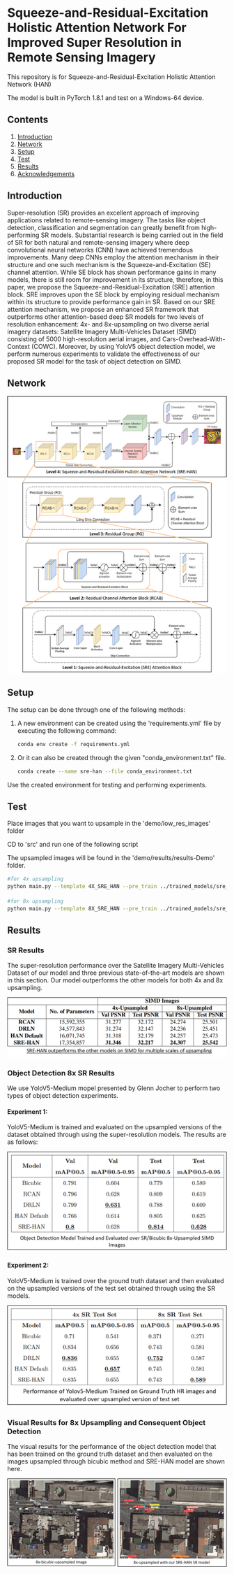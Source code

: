 # Squeeze-and-Residual-Excitation Holistic Attention Network For Improved Super Resolution in Remote Sensing Imagery
This repository is for Squeeze-and-Residual-Excitation Holistic Attention Network (HAN)

The model is built in PyTorch 1.8.1 and test on a Windows-64 device. 

## Contents
1. [Introduction](#introduction)
2. [Network](#network)
3. [Setup](#setup)
4. [Test](#test)
5. [Results](#results)
6. [Acknowledgements](#acknowledgements)

## Introduction

Super-resolution (SR) provides an excellent approach of improving applications related to remote-sensing imagery. The tasks like object detection, classification and segmentation can greatly benefit from high-performing SR models. Substantial research is being carried out in the field of SR for both natural and remote-sensing imagery where deep convolutional neural networks (CNN) have achieved tremendous improvements. Many deep CNNs employ the attention mechanism in their structure and one such mechanism is the Squeeze-and-Excitation (SE) channel attention. While SE block has shown performance gains in many models, there is still room for improvement in its structure, therefore, in this paper, we propose the Squeeze-and-Residual-Excitation (SRE) attention block. SRE improves upon the SE block by employing residual mechanism within its structure to provide performance gain in SR. Based on our SRE attention mechanism, we propose an enhanced SR framework that outperforms other attention-based deep SR models for two levels of resolution enhancement: 4x- and 8x-upsampling on two diverse aerial imagery datasets: Satellite Imagery Multi-Vehicles Dataset (SIMD) consisting of 5000 high-resolution aerial images, and Cars-Overhead-With-Context (COWC). Moreover, by using YoloV5 object detection model, we perform numerous experiments to validate the effectiveness of our proposed SR model for the task of object detection on SIMD.

## Network

![SRE-HAN Super Resolution Framework](/figures/sre_han_complete.png)

## Setup
The setup can be done through one  of the following methods:

1. A new environment can be created using the 'requirements.yml' file by executing the following command:
   ```bash
   conda env create -f requirements.yml
    ```
2. Or it can also be created through the given "conda_environment.txt" file.
    ```bash
   conda create --name sre-han --file conda_environment.txt
    ```

Use the created environment for testing and performing experiments.

## Test

Place images that you want to upsample in the 'demo/low_res_images' folder

CD to 'src' and run one of the following script

The upsampled images will be found in the 'demo/results/results-Demo' folder.

```bash
#for 4x upsampling
python main.py --template 4X_SRE_HAN --pre_train ../trained_models/sre_han_x4.pt --n_GPUs=2 --data_test Demo --dir_demo ../demo/low_res_images --test_only --save ../demo/results --save_results

#for 8x upsampling
python main.py --template 8X_SRE_HAN --pre_train ../trained_models/sre_han_x8.pt --n_GPUs=2 --data_test Demo --dir_demo ../demo/low_res_images --test_only --save ../demo/results --save_results
```

## Results

### SR Results

The super-resolution performance over the Satellite Imagery Multi-Vehicles Dataset of our model and three previous state-of-the-art models are shown in this section. Our model outperforms the other models for both 4x and 8x upsampling.

![Results](/figures/results.png)

### Object Detection 8x SR Results

We use YoloV5-Medium mopel presented by Glenn Jocher to perform two types of object detection experiments.

#### Experiment 1:
YoloV5-Medium is trained and evaluated on the upsampled versions of the dataset obtained through using the super-resolution models. The results are as follows:

![Detection Results](/figures/8x_Detection_Results.png)

#### Experiment 2:
YoloV5-Medium is trained over the ground truth dataset and then evaluated on the upsampled versions of the test set obtained through using the SR models.

![Detection Results2](/figures/8x_detection_results2.png)

### Visual Results for 8x Upsampling and Consequent Object Detection

The visual results for the performance of the object detection model that has been trained on the ground truth dataset and then evaluated on the images upsampled through bicubic method and SRE-HAN model are shown here. 

![Detection Results2](/figures/8x_visual_detection_results.png)
